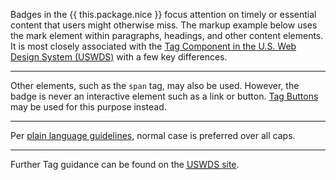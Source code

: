 Badges in the {{ this.package.nice }} focus attention on timely or essential content that users might otherwise miss. The markup example below uses the mark element within paragraphs, headings, and other content elements. It is most closely associated with the <a href="https://designsystem.digital.gov/components/tag/" target="_blank" rel="noopener">Tag Component in the U.S. Web Design System (USWDS)</a> with a few key differences.

---

Other elements, such as the `span` tag, may also be used. However, the badge is never an interactive element such as a link or button. [Tag Buttons](buttons#tag-button) may be used for this purpose instead.

---

Per <a href="https://blueprint.cityofnewyork.us/content/plain-language-and-readability/" target="_blank" rel="noopener nofollow">plain language guidelines</a>, normal case is preferred over all caps.

---

Further Tag guidance can be found on the <a href="https://designsystem.digital.gov/components/tag/" target="_blank" rel="noopener nofollow"><abbr title="The U.S. Web Design System">USWDS</abbr> site</a>.
